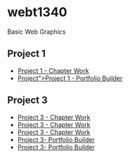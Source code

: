 # webt1340
Basic Web Graphics
<h2>Project 1</h2>
<ul>
<li><a href="Project/Project/tournamenticons.ai">Project 1 - Chapter Work</a></li>
<li><a href="Project/icons(1).ai">Project">Project 1 - Portfolio Builder</a></li>
</ul>

<h2>Project 3</h2>
<ul>
<li><a href="Project/Project/zooicons.ai">Project 3 - Chapter Work</a></li>
<li><a href="Project/Project/cincinnatiZoo.ai">Project 3 - Chapter Work</a></li>
<li><a href="Project/Project/invitation.ai">Project 3 - Chapter Work</a></li>
<li><a href="Project/Project/cafe-logo.ai">Project 3- Portfolio Builder</a></li>
<li><a href="Project/Project/stationary.ai">Project 3- Portfolio Builder</a></li>

</ul>

